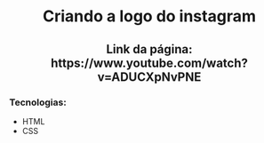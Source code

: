 <h1 align="center">Criando a logo do instagram</h1>

<h2 align="center">Link da página: https://www.youtube.com/watch?v=ADUCXpNvPNE</h2>

### Tecnologias: 

- HTML
- CSS